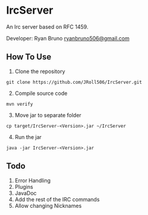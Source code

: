 # IrcServer
An Irc server based on RFC 1459. 

Developer: Ryan Bruno <ryanbruno506@gmail.com>
## How To Use
1) Clone the repository
```
git clone https://github.com/JRoll506/IrcServer.git
```
2) Compile source code 
```
mvn verify
```
3) Move jar to separate folder
```
cp target/IrcServer-<Version>.jar ~/IrcServer
```
4) Run the jar
```
java -jar IrcServer-<Version>.jar
```
## Todo
1. Error Handling
2. Plugins
3. JavaDoc
4. Add the rest of the IRC commands
5. Allow changing Nicknames
